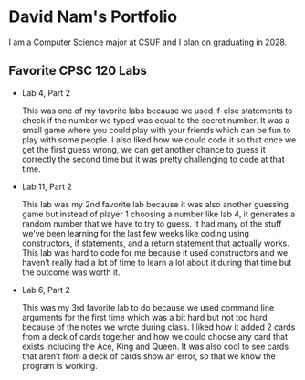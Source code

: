 
# David Nam's Portfolio

I am a Computer Science major at CSUF and I plan on graduating in 2028.

## Favorite CPSC 120 Labs

* Lab 4, Part 2

  This was one of my favorite labs because we used if-else statements to check if the number we typed was equal to the secret number. It was a small game where you could play with your friends which can be fun to play with some people. I also liked how we could code it so that once we get the first guess wrong, we can get another chance to guess it correctly the second time but it was pretty challenging to code at that time.

* Lab 11, Part 2

  This lab was my 2nd favorite lab because it was also another guessing game but instead of player 1 choosing a number like lab 4, it generates a random number that we have to try to guess. It had many of the stuff we’ve been learning for the last few weeks like coding using constructors, if statements, and a return statement that actually works. This lab was hard to code for me because it used constructors and we haven’t really had a lot of time to learn a lot about it during that time but the outcome was worth it.


* Lab 6, Part 2

  This was my 3rd favorite lab to do because we used command line arguments for the first time which was a bit hard but not too hard because of the notes we wrote during class. I liked how it added 2 cards from a deck of cards together and how we could choose any card that exists including the Ace, King and Queen. It was also cool to see cards that aren’t from a deck of cards show an error, so that we know the program is working.
